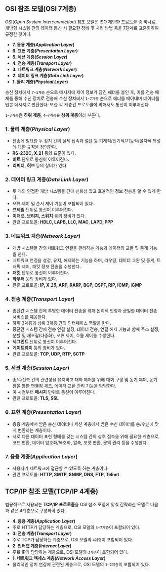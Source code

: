 ## OSI 참조 모델(OSI 7계층)

OSI(*Open System Interconnection*) 참조 모델은 ISO 제안한 프로토콜 중 하나로, 개방형 시스템 간의 데이터 통신 시 필요한 장비 및 처리 방법 등을 7단계로 표준화하여 규정한 것이다.

 * **7. 응용 계층(*Application Layer*)**
 * **6. 표현 계층(*Presentation Layer*)**
 * **5. 세션 계층(*Session Layer*)**
 * **4. 전송 계층(*Transport Layer*)**
 * **3. 네트워크 계층(*Network Layer*)**
 * **2. 데이터 링크 계층(*Data Link Layer*)**
 * **1. 물리 계층(*Physical Layer*)**

송신 장치에서 `7~1계층` 순으로 메시지에 제어 정보가 담긴 헤더를 붙인 후, 이를 전송 매체를 통해 수신 장치로 전송해 수신 장치에서 `1~7계층` 순으로 헤더를 떼어내며 데이터를 원본 메시지로 변환한다. 또한 각 계층간 프로토콜에 의해서도 통신이 이루어진다.

`1~3계층`은 **하위 계층**, `4~7계층을` **상위 계층**이라 부른다.

### 1. 물리 계층(*Physical Layer*)

 * 전송에 필요한 두 장치 간의 실제 접속과 절단 등 기계적/전기적/기능적/절차적 특성에 대한 규칙을 정의한다.
 * **RS-232C, X.21** 등의 표준이 있다.
 * **비트** 단위로 통신이 이루어진다.
 * **리피터, 허브** 등의 장비가 있다.

### 2. 데이터 링크 계층(*Data Link Layer*)

 * 두 개의 인접한 개방 시스템들 간에 신뢰성 있고 효율적인 정보 전송을 할 수 있게 한다.
 * 오류 제어 및 순서 제어 기능이 포함되어 있다.
 * **프레임** 단위로 통신이 이루어진다.
 * **이더넷, 브리지, 스위치** 등의 장비가 있다.
 * 관련 프로토콜: **HDLC, LAPB, LLC, MAC, LAPD, PPP**

### 3. 네트워크 계층(*Network Layer*)

 * 개방 시스템들 간의 네트워크 연결을 관리하는 기능과 데이터의 교환 및 중계 기능을 한다.
 * 네트워크 연결을 설정, 유지, 해제하는 기능을 하며, 라우팅, 데이터 교환 및 중계, 트래픽 제어, 패킷 정보 전송을 수행한다.
 * **패킷** 단위로 통신이 이루어진다.
 * **라우터** 등의 장비가 있다.
 * 관련 프로토콜: **IP, X.25, ARP, RARP, BGP, OSPF, RIP, ICMP, IGMP**

### 4. 전송 계층(*Transport Layer*)

 * 종단간 시스템 간에 투명한 데이터 전송을 위해 논리적 안정과 균일한 데이터 전송 서비스를 제공한다.
 * 하위 3계층과 상위 3계층 간의 인터페이스 역할을 한다.
 * 종단간 시스템 간에 전송 연결 설정, 데이터 전송, 연결 해제 기능과 함께 주소 설정, 분할 및 재조립(다중화), 오류 제어, 흐름 제어를 수행한다.
 * **세그먼트** 단위로 통신이 이루어진다.
 * **게이트웨이** 등의 장비가 있다.
 * 관련 프로토콜: **TCP, UDP, RTP, SCTP**

### 5. 세션 계층(*Session Layer*)

 * 송/수신측 간의 관련성을 유지하고 대화 제어를 위해 대회 구성 및 동기 제어, 동기점을 통한 연결점 체크, 데이터 교환 관리 기능을 담당한다.
 * 이 시점부터 **메시지** 단위로 통신이 이루어진다.
 * 관련 프로토콜: **TLS, SSL**

### 6. 표현 계층(*Presentation Layer*)

 * 응용 계층에서 받은 송신 데이터나 세션 계층에서 받은 수신 데이터를 송/수신에 맞게 변환하는 계층이다.
 * 서로 다른 데이터 표현 형태를 갖는 시스템 간의 상호 접속을 위해 필요한 계층으로, 코드 변환, 데이터 암호화/복호화, 압축, 포맷 변환, 문맥 관리 등을 수행한다.

### 7. 응용 계층(*Application Layer*)

 * 사용자가 네트워크에 접근할 수 있도록 하는 계층이다.
 * 관련 프로토콜: **HTTP, SMTP, SNMP, DNS, FTP, Telnet**

## TCP/IP 참조 모델(TCP/IP 4계층)

범용적으로 사용되는 **TCP/IP 프로토콜**을 OSI 참조 모델에 맞춰 간략화한 모델로 다음과 같은 4계층으로 구성되어 있다.

 * **4. 응용 계층(*Application Layer*)**
  * 주로 HTTP가 담당하는 계층으로, OSI 모델의 `5~7계층`이 포함되어 있다.
 * **3. 전송 계층(*Transport Layer*)**
  * 주로 TCP가 담당하는 계층으로, OSI 모델의 `4계층`이 포함되어 있다.
 * **2. 인터넷 계층(*Internet Layer*)**
  * 주로 IP가 담당하는 계층으로, OSI 모델의 `3계층`이 포함되어 있다.
 * **1. 네트워크 액세스 계층(*Network Access Layer*)**
  * 물리적인 장치 연결에 관련된 계층으로, OSI 모델의 `1~2계층`이 포함되어 있다.